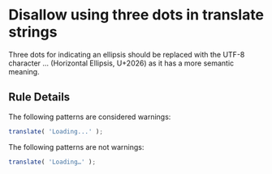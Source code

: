 # Disallow using three dots in translate strings

Three dots for indicating an ellipsis should be replaced with the UTF-8 character … (Horizontal Ellipsis, U+2026) as it has a more semantic meaning.

## Rule Details

The following patterns are considered warnings:

```js
translate( 'Loading...' );
```

The following patterns are not warnings:

```js
translate( 'Loading…' );
```
